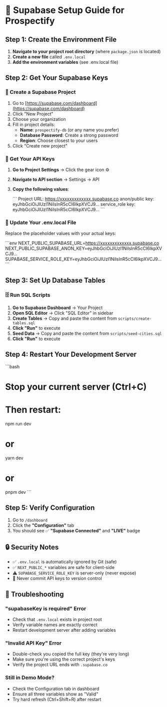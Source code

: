 # 🚀 Supabase Setup Guide for Prospectify

## Step 1: Create the Environment File

1. **Navigate to your project root directory** (where `package.json` is located)
2. **Create a new file** called `.env.local`
3. **Add the environment variables** (see .env.local file)

## Step 2: Get Your Supabase Keys

### 🔗 Create a Supabase Project
1. Go to [https://supabase.com/dashboard](https://supabase.com/dashboard)
2. Click "New Project"
3. Choose your organization
4. Fill in project details:
   - **Name**: `prospectify-db` (or any name you prefer)
   - **Database Password**: Create a strong password
   - **Region**: Choose closest to your users
5. Click "Create new project"

### 🔑 Get Your API Keys
1. **Go to Project Settings** → Click the gear icon ⚙️
2. **Navigate to API section** → Settings → API
3. **Copy the following values**:

   \`\`\`
   Project URL: https://xxxxxxxxxxxxx.supabase.co
   anon/public key: eyJhbGciOiJIUzI1NiIsInR5cCI6IkpXVCJ9...
   service_role key: eyJhbGciOiJIUzI1NiIsInR5cCI6IkpXVCJ9...
   \`\`\`

### 📝 Update Your .env.local File
Replace the placeholder values with your actual keys:

\`\`\`env
NEXT_PUBLIC_SUPABASE_URL=https://xxxxxxxxxxxxx.supabase.co
NEXT_PUBLIC_SUPABASE_ANON_KEY=eyJhbGciOiJIUzI1NiIsInR5cCI6IkpXVCJ9...
SUPABASE_SERVICE_ROLE_KEY=eyJhbGciOiJIUzI1NiIsInR5cCI6IkpXVCJ9...
\`\`\`

## Step 3: Set Up Database Tables

### 🗄️ Run SQL Scripts
1. **Go to Supabase Dashboard** → Your Project
2. **Open SQL Editor** → Click "SQL Editor" in sidebar
3. **Create Tables** → Copy and paste the content from `scripts/create-tables.sql`
4. **Click "Run"** to execute
5. **Seed Data** → Copy and paste the content from `scripts/seed-cities.sql`
6. **Click "Run"** to execute

## Step 4: Restart Your Development Server

\`\`\`bash
# Stop your current server (Ctrl+C)
# Then restart:
npm run dev
# or
yarn dev
# or
pnpm dev
\`\`\`

## Step 5: Verify Configuration

1. Go to `/dashboard`
2. Click the **"Configuration"** tab
3. You should see ✅ **"Supabase Connected"** and **"LIVE"** badge

## 🔒 Security Notes

- ✅ `.env.local` is automatically ignored by Git (safe)
- ✅ `NEXT_PUBLIC_*` variables are safe for client-side
- ⚠️ `SUPABASE_SERVICE_ROLE_KEY` is server-only (never expose)
- 🚫 Never commit API keys to version control

## 🐛 Troubleshooting

### "supabaseKey is required" Error
- Check that `.env.local` exists in project root
- Verify variable names are exactly correct
- Restart development server after adding variables

### "Invalid API Key" Error
- Double-check you copied the full key (they're very long)
- Make sure you're using the correct project's keys
- Verify the project URL ends with `.supabase.co`

### Still in Demo Mode?
- Check the Configuration tab in dashboard
- Ensure all three variables show as "Valid"
- Try hard refresh (Ctrl+Shift+R) after restart
